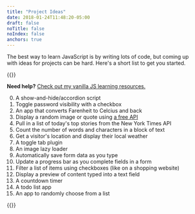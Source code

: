 ```yaml
---
title: "Project Ideas"
date: 2018-01-24T11:48:20-05:00
draft: false
noTitle: false
noIndex: false
anchors: true
---
```


The best way to learn JavaScript is by writing lots of code, but coming up with ideas for projects can be hard. Here's a short list to get you started.

{{<cta for="toolkit-projects">}}

**Need help?** [Check out my vanilla JS learning resources.](/resources)

0. A show-and-hide/accordion script
0. Toggle password visibility with a checkbox
0. An app that converts Farenheit to Celcius and back
0. Display a random image or quote using [a free API](https://github.com/toddmotto/public-apis)
0. Pull in a list of today's top stories from the New York Times API
0. Count the number of words and characters in a block of text
0. Get a visitor's location and display their local weather
0. A toggle tab plugin
0. An image lazy loader
0. Automatically save form data as you type
0. Update a progress bar as you complete fields in a form
0. Filter a list of items using checkboxes (like on a shopping website)
0. Display a preview of content typed into a text field
0. A countdown timer
0. A todo list app
0. An app to randomly choose from a list

{{<mailchimp intro="true">}}
